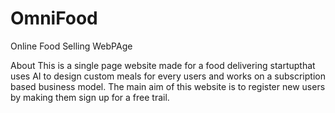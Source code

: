 # OmniFood
Online Food Selling WebPAge

About
This is a single page website made for a food delivering
startupthat uses AI to design custom meals for every
users and works on a subscription based business model.
The main aim of this website is to register new users 
by making them sign up for a free trail.
